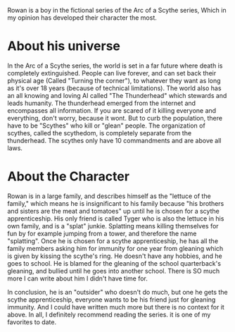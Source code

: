 Rowan is a boy in the fictional series of the Arc of a Scythe series, Which in my opinion has developed their character the most.
# About his universe
In the Arc of a Scythe series, the world is set in a far future where death is completely extinguished. People can live forever, and can set back their physical age (Called "Turning the corner"), to whatever they want as long as it's over 18 years (because of technical limitations).
The world also has an all knowing and loving AI called "The Thunderhead" which stewards and leads humanity. The thunderhead emerged from the internet and encompasses all information. If you are scared of it killing everyone and everything, don't worry, because it wont.
But to curb the population, there have to be "Scythes" who kill or "glean" people. The organization of scythes, called the scythedom, is completely separate from the thunderhead. The scythes only have 10 commandments and are above all laws.
# About the Character
Rowan is in a large family, and describes himself as the "lettuce of the family," which means he is insignificant to his family because "his brothers and sisters are the meat and tomatoes" up until he is chosen for a scythe apprenticeship.
His only friend is called Tyger who is also the lettuce in his own family, and is a "splat" junkie. Splatting means killing themselves for fun by for example jumping from a tower, and therefore the name "splatting".
Once he is chosen for a scythe apprenticeship, he has all the family members asking him for immunity for one year from gleaning which is given by kissing the scythe's ring.
He doesn't have any hobbies, and he goes to school. He is blamed for the gleaning of the school quarterback's gleaning, and bullied until he goes into another school. 
There is SO much more I can write about him I didn't have time for.

In conclusion, he is an "outsider" who doesn't do much, but one he gets the scythe apprenticeship, everyone wants to be his friend just for gleaning immunity. And I could have written much more but there is no context for it above. In all, I definitely recommend reading the series. it is one of my favorites to date.
